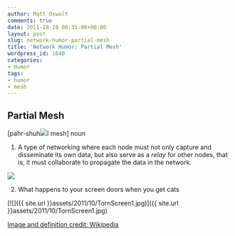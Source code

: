 ```yaml
---
author: Matt Oswalt
comments: true
date: 2011-10-18 00:31:08+00:00
layout: post
slug: network-humor-partial-mesh
title: 'Network Humor: Partial Mesh'
wordpress_id: 1640
categories:
- Humor
tags:
- humor
- mesh
---
```


## Partial Mesh

[pahr-shuh![](http://sp.dictionary.com/dictstatic/dictionary/graphics/luna/thinsp.png)l mesh]
noun

1. A type of networking where each node must not only capture and disseminate its own data, but also serve as a _relay_ for other nodes, that is, it must collaborate to propagate the data in the network.

[![](https://upload.wikimedia.org/wikipedia/commons/8/8d/NetworkTopology-Mesh.png)](http://en.wikipedia.org/wiki/Mesh_networking)

2. What happens to your screen doors when you get cats

[![]({{ site.url }}assets/2011/10/TornScreen1.jpg)]({{ site.url }}assets/2011/10/TornScreen1.jpg)

[Image and definition credit: Wikipedia](https://en.wikipedia.org/wiki/Mesh_networking)
